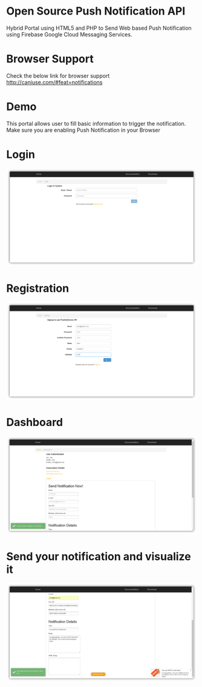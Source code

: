 # Open Source Push Notification API
Hybrid Portal using HTML5 and PHP to Send Web based Push Notification using Firebase Google Cloud Messaging Services.

# Browser Support

Check the below link for browser support http://caniuse.com/#feat=notifications

# Demo

This portal allows user to fill basic information to trigger the notification. Make sure you are enabling Push Notification in your Browser

# Login

<img src="https://github.com/vipinmpd08/pushtodevice/blob/master/demo/Login.png?raw=true" />

# Registration

<img src="https://github.com/vipinmpd08/pushtodevice/blob/master/demo/Registration.png?raw=true" />

# Dashboard

<img src="https://github.com/vipinmpd08/pushtodevice/blob/master/demo/Dashboard.png?raw=true" />

# Send your notification and visualize it

<img src="https://github.com/vipinmpd08/pushtodevice/blob/master/demo/Notify.png?raw=true" />
